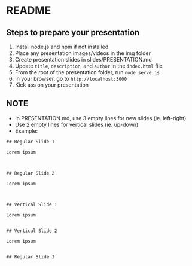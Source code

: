 # README

## Steps to prepare your presentation
1. Install node.js and npm if not installed
2. Place any presentation images/videos in the img folder
3. Create presentation slides in slides/PRESENTATION.md
4. Update `title`, `description`, and `author` in the `index.html` file 
5. From the root of the presentation folder, run `node serve.js`
6. In your browser, go to `http://localhost:3000`
7. Kick ass on your presentation

## NOTE
- In PRESENTATION.md, use 3 empty lines for new slides (ie. left-right)
- Use 2 empty lines for vertical slides (ie. up-down)
- Example:

```
## Regular Slide 1

Lorem ipsum



## Regular Slide 2

Lorem ipsum



## Vertical Slide 1

Lorem ipsum


## Vertical Slide 2

Lorem ipsum


## Regular Slide 3
```

